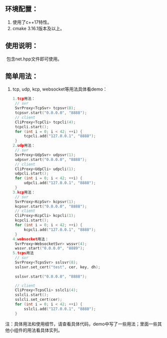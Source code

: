 ## 环境配置：

1. 使用了c++17特性。
2. cmake 3.16.1版本及以上。

## 使用说明：

​	包含net.hpp文件即可使用。

## 简单用法：

1. tcp,  udp,  kcp, websocket等用法具体看demo：

   ```c++
   1.tcp用法：
   	// svr
   	SvrProxy<TcpSvr> tcpsvr(8);
   	tcpsvr.start("0.0.0.0", "8888");
   	// client
   	CliProxy<TcpCli> tcpcli(4);
   	tcpcli.start();
   	for (int i = 0; i < 42; ++i) {
   		tcpcli.add("127.0.0.1", "8888");
   	}
   2.udp用法：
   	// svr
   	SvrProxy<UdpSvr> udpsvr(1);
   	udpsvr.start("0.0.0.0", "8888");
   	// client
   	CliProxy<UdpCli> udpcli(1);
   	udpcli.start();
   	for (int i = 0; i < 42; ++i) {
   		udpcli.add("127.0.0.1", "8888");
   	}
   3.kcp用法：
   	// svr
   	SvrProxy<KcpSvr> kcpsvr(1);
   	kcpsvr.start("0.0.0.0", "8888");
   	// client
   	CliProxy<KcpCli> kcpcli(1);
   	kcpcli.start();
   	for (int i = 0; i < 42; ++i) {
   		kcpcli.add("127.0.0.1", "8888");
   	}
   4.websocket用法：
   	SvrProxy<WebsocketSvr> wssvr(4);
   	wssvr.start("0.0.0.0", "8889");
   5.tcps用法
   	// svr
   	SvrProxy<TcpsSvr> sslsvr(8);
   	sslsvr.set_cert("test", cer, key, dh); 
   	
   	sslsvr.start("0.0.0.0", "8888");
   
   	// client
   	CliProxy<TcpsCli> sslcli(4);
   	sslcli.start();
   	sslcli.set_cert(cer); 
   	for (int i = 0; i < 42; ++i) {
   		sslcli.add("127.0.0.1", "8888");
   	}
   ```


注：具体用法和使用细节，请查看具体代码，demo中写了一些用法；里面一些其他小组件的用法看具体实列。